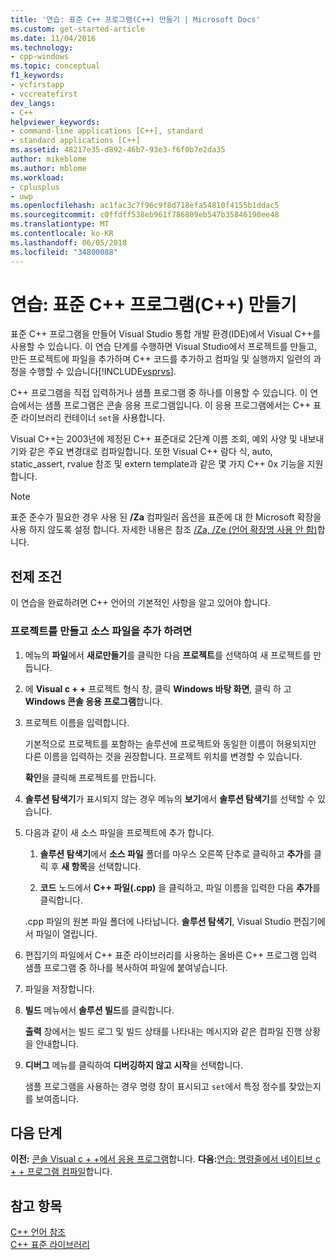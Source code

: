 ```yaml
---
title: '연습: 표준 C++ 프로그램(C++) 만들기 | Microsoft Docs'
ms.custom: get-started-article
ms.date: 11/04/2016
ms.technology:
- cpp-windows
ms.topic: conceptual
f1_keywords:
- vcfirstapp
- vccreatefirst
dev_langs:
- C++
helpviewer_keywords:
- command-line applications [C++], standard
- standard applications [C++]
ms.assetid: 48217e35-d892-46b7-93e3-f6f0b7e2da35
author: mikeblome
ms.author: mblome
ms.workload:
- cplusplus
- uwp
ms.openlocfilehash: ac1fac3c7f96c9f8d718efa54810f4155b1ddac5
ms.sourcegitcommit: c0ffdff538eb961f786809eb547b35846190ee48
ms.translationtype: MT
ms.contentlocale: ko-KR
ms.lasthandoff: 06/05/2018
ms.locfileid: "34800088"
---
```

# <a name="walkthrough-creating-a-standard-c-program-c"></a>연습: 표준 C++ 프로그램(C++) 만들기
표준 C++ 프로그램을 만들어 Visual Studio 통합 개발 환경(IDE)에서 Visual C++를 사용할 수 있습니다. 이 연습 단계를 수행하면 Visual Studio에서 프로젝트를 만들고, 만든 프로젝트에 파일을 추가하며 C++ 코드를 추가하고 컴파일 및 실행까지 일련의 과정을 수행할 수 있습니다[!INCLUDE[vsprvs](../assembler/masm/includes/vsprvs_md.md)].  
  
 C++ 프로그램을 직접 입력하거나 샘플 프로그램 중 하나를 이용할 수 있습니다. 이 연습에서는 샘플 프로그램은 콘솔 응용 프로그램입니다. 이 응용 프로그램에서는 C++ 표준 라이브러리 컨테이너 `set`을 사용합니다.  
  
 Visual C++는 2003년에 제정된 C++ 표준대로 2단계 이름 조회, 예외 사양 및 내보내기와 같은 주요 변경대로 컴파일합니다. 또한 Visual C++ 람다 식, auto, static_assert, rvalue 참조 및 extern template과 같은 몇 가지 C++ 0x 기능을 지원합니다.  
  
> [!NOTE]
>  표준 준수가 필요한 경우 사용 된 **/Za** 컴파일러 옵션을 표준에 대 한 Microsoft 확장을 사용 하지 않도록 설정 합니다. 자세한 내용은 참조 [/Za, /Ze (언어 확장명 사용 안 함)](../build/reference/za-ze-disable-language-extensions.md)합니다.  
  
## <a name="prerequisites"></a>전제 조건  
 이 연습을 완료하려면 C++ 언어의 기본적인 사항을 알고 있어야 합니다.  
  
### <a name="to-create-a-project-and-add-a-source-file"></a>프로젝트를 만들고 소스 파일을 추가 하려면  
  
1.  메뉴의 **파일**에서 **새로만들기**를 클릭한 다음 **프로젝트**를 선택하여 새 프로젝트를 만듭니다.  
  
2.  에 **Visual c + +** 프로젝트 형식 창, 클릭 **Windows 바탕 화면**, 클릭 하 고 **Windows 콘솔 응용 프로그램**합니다.  
  
3.  프로젝트 이름을 입력합니다.   
  
     기본적으로 프로젝트를 포함하는 솔루션에 프로젝트와 동일한 이름이 허용되지만 다른 이름을 입력하는 것을 권장합니다. 프로젝트 위치를 변경할 수 있습니다.  
  
     **확인**을 클릭해 프로젝트를 만듭니다.  
  
4.  **솔루션 탐색기**가 표시되지 않는 경우 메뉴의 **보기**에서 **솔루션 탐색기**를 선택할 수 있습니다.  
  
5.  다음과 같이 새 소스 파일을 프로젝트에 추가 합니다.  
  
    1.  **솔루션 탐색기**에서 **소스 파일** 폴더를 마우스 오른쪽 단추로 클릭하고 **추가**를 클릭 후 **새 항목**을 선택합니다.  
  
    2.  **코드** 노드에서 **C++ 파일(.cpp)** 을 클릭하고, 파일 이름을 입력한 다음 **추가**를 클릭합니다.  
  
     .cpp 파일의 원본 파일 폴더에 나타납니다. **솔루션 탐색기**, Visual Studio 편집기에서 파일이 열립니다.  
  
6.  편집기의 파일에서 C++ 표준 라이브러리를 사용하는 올바른 C++ 프로그램 입력 샘플 프로그램 중 하나를 복사하여 파일에 붙여넣습니다.
  
  
7.  파일을 저장합니다.  
  
8. **빌드** 메뉴에서 **솔루션 빌드**를 클릭합니다.  
  
     **출력** 창에서는 빌드 로그 및 빌드 상태를 나타내는 메시지와 같은 컴파일 진행 상황을 안내합니다.  
  
9. **디버그** 메뉴를 클릭하여 **디버깅하지 않고 시작**을 선택합니다.  
  
     샘플 프로그램을 사용하는 경우 명령 창이 표시되고 `set`에서 특정 정수를 찾았는지를 보여줍니다.  
  
## <a name="next-steps"></a>다음 단계  
 **이전:** [콘솔 Visual c + +에서 응용 프로그램](../windows/console-applications-in-visual-cpp.md)합니다. **다음:**[연습: 명령줄에서 네이티브 c + + 프로그램 컴파일](../build/walkthrough-compiling-a-native-cpp-program-on-the-command-line.md)합니다.  
  
## <a name="see-also"></a>참고 항목  
 [C++ 언어 참조](../cpp/cpp-language-reference.md)   
 [C++ 표준 라이브러리](../standard-library/cpp-standard-library-reference.md)
